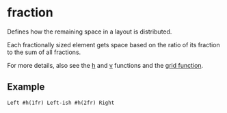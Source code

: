 # fraction

Defines how the remaining space in a layout is distributed.

Each fractionally sized element gets space based on the ratio of its fraction to the sum of all fractions.

For more details, also see the [h](/docs/reference/layout/h/) and [v](/docs/reference/layout/v/) functions and the [grid function](/docs/reference/layout/grid/).

## Example

```typst
Left #h(1fr) Left-ish #h(2fr) Right
```
